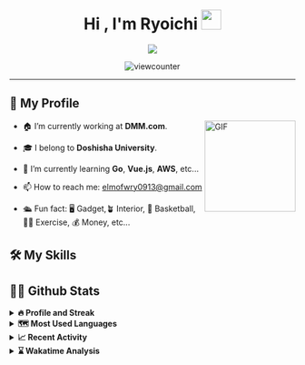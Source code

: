
<h1 align="center">Hi , I'm Ryoichi <img src="https://media.giphy.com/media/hvRJCLFzcasrR4ia7z/giphy.gif" width="35"></h1>

<p align="center">
  <a href="https://github.com/DenverCoder1/readme-typing-svg"><img src="https://readme-typing-svg.herokuapp.com?lines=Backend+Engineer;Major+in+Information+Engineering;Always%20learning%20new%20things&center=true&width=500&height=50"></a>
</p>

<p align="center"> <img src="https://komarev.com/ghpvc/?username=ryoichinakai&label=Profile%20views&color=0e75b6&style=flat" alt="viewcounter" /> </p>

<hr>

## 🤔 My Profile 

<img align="right" alt="GIF" height="160px" src="https://media.giphy.com/media/du3J3cXyzhj75IOgvA/giphy.gif" />

- 🏠 I’m currently working at **DMM.com**.


- 🎓 I belong to **Doshisha University**. 


- 🌱 I’m currently learning **Go**, **Vue.js**, **AWS**, etc...


- 📫 How to reach me: elmofwry0913@gmail.com


- 🛳 Fun fact: 🖥 Gadget,🪴 Interior, 🏀 Basketball, 🏃🏻 Exercise, 💰 Money, etc... 

## 🛠 My Skills

## 💪🏻 Github Stats

<details> 
  <summary><b>🔥 Profile and Streak</b></summary>
  <br/>
  <p align="center">
    <a href="https://github.com/RyoichiNakai">
      <img src="https://github-readme-stats.vercel.app/api?username=RyoichiNakai&show_icons=true&count_private=true&theme=nord" />
    </a>
    <a href="https://github.com/RyoichiNakai">
      <img src="http://github-readme-streak-stats.herokuapp.com?user=RyoichiNakai&theme=nord&hide_border=true" alt="streak stats"  />
    </a>
  </p>
</details>

<details> 
  <summary><b>🗺  Most Used Languages</b></summary>
  <br/>
  <p align="center">
    <img align="center" src="https://github-readme-stats.vercel.app/api/top-langs/?username=RyoichiNakai&count_praivate=true&theme=nord&langs_count=6&exclude_repo=docker-wordpress-mysql-blog,atcorder&layout=compact" />
    <br/>
    <b>Note:</b> Top languages is only a metric of the languages my public code consists of and doesn't reflect experience or skill level.
  </p>
</details>

<details> 
  <summary><b>📈 Recent Activity</b></summary>

  <p align="center">
    <a href="https://github.com/Candida18"><img alt="Activity Graph" src="https://activity-graph.herokuapp.com/graph?username=ryoichinakai&custom_title=Ryoichi%20Nakai's%20Contribution%20Graph&theme=nord" /></a>
  </p>
</details>

<details>
   <summary><b>⌛️ Wakatime Analysis</b></summary>
   <br/>
  
   <!--START_SECTION:waka-->
**🐱 My Github Data** 

> 🏆 733 Contributions in the Year 2021
 > 
> 📦 165.2 kB Used in Github's Storage 
 > 
> 🚫 Not Opted to Hire
 > 
> 📜 20 Public Repositories 
 > 
> 🔑 17 Private Repositories  
 > 
**I'm a Night 🦉** 

```text
🌞 Morning    53 commits     ██░░░░░░░░░░░░░░░░░░░░░░░   8.41% 
🌆 Daytime    221 commits    ████████░░░░░░░░░░░░░░░░░   35.08% 
🌃 Evening    221 commits    ████████░░░░░░░░░░░░░░░░░   35.08% 
🌙 Night      135 commits    █████░░░░░░░░░░░░░░░░░░░░   21.43%

```
📅 **I'm Most Productive on Sunday** 

```text
Monday       86 commits     ███░░░░░░░░░░░░░░░░░░░░░░   13.65% 
Tuesday      75 commits     ███░░░░░░░░░░░░░░░░░░░░░░   11.9% 
Wednesday    90 commits     ███░░░░░░░░░░░░░░░░░░░░░░   14.29% 
Thursday     88 commits     ███░░░░░░░░░░░░░░░░░░░░░░   13.97% 
Friday       86 commits     ███░░░░░░░░░░░░░░░░░░░░░░   13.65% 
Saturday     83 commits     ███░░░░░░░░░░░░░░░░░░░░░░   13.17% 
Sunday       122 commits    ████░░░░░░░░░░░░░░░░░░░░░   19.37%

```


📊 **This Week I Spent My Time On** 

```text
💬 Programming Languages: 
No Activity Tracked This Week

```


 Last Updated on 24/07/2021
<!--END_SECTION:waka-->
</details>

<!-- TODO: Twitter Facebookなどのコンタクト先を記載 -->
